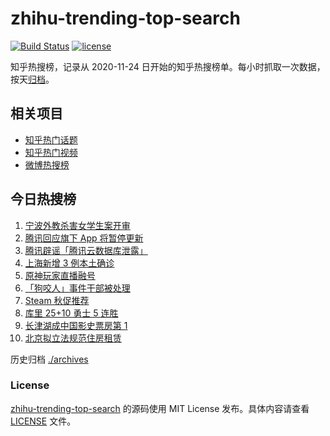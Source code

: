 # zhihu-trending-top-search

[![Build Status](https://github.com/justjavac/zhihu-trending-top-search/workflows/ci/badge.svg?branch=main)](https://github.com/justjavac/zhihu-trending-top-search/actions)
[![license](https://img.shields.io/github/license/justjavac/zhihu-trending-top-search)](https://github.com/justjavac/zhihu-trending-top-search/blob/main/LICENSE)

知乎热搜榜，记录从 2020-11-24 日开始的知乎热搜榜单。每小时抓取一次数据，按天[归档](./archives)。

## 相关项目

- [知乎热门话题](https://github.com/justjavac/zhihu-trending-hot-questions)
- [知乎热门视频](https://github.com/justjavac/zhihu-trending-hot-video)
- [微博热搜榜](https://github.com/justjavac/weibo-trending-hot-search)

## 今日热搜榜

<!-- BEGIN -->
<!-- 最后更新时间 Fri Nov 26 2021 00:20:33 GMT+0800 (China Standard Time) -->

1. [宁波外教杀害女学生案开审](https://www.zhihu.com/search?q=宁波外教)
1. [腾讯回应旗下 App 将暂停更新](https://www.zhihu.com/search?q=腾讯)
1. [腾讯辟谣「腾讯云数据库泄露」](https://www.zhihu.com/search?q=腾讯)
1. [上海新增 3 例本土确诊](https://www.zhihu.com/search?q=上海疫情)
1. [原神玩家直播融号](https://www.zhihu.com/search?q=原神)
1. [「狗咬人」事件干部被处理](https://www.zhihu.com/search?q=狗咬人)
1. [Steam 秋促推荐](https://www.zhihu.com/search?q=steam)
1. [库里 25+10 勇士 5 连胜](https://www.zhihu.com/search?q=勇士)
1. [长津湖成中国影史票房第 1](https://www.zhihu.com/search?q=长津湖)
1. [北京拟立法规范住房租赁](https://www.zhihu.com/search?q=北京租房)

<!-- END -->

历史归档 [./archives](./archives)

### License

[zhihu-trending-top-search](https://github.com/justjavac/zhihu-trending-top-search)
的源码使用 MIT License 发布。具体内容请查看 [LICENSE](./LICENSE) 文件。
